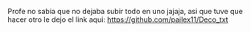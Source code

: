 Profe no sabia que no dejaba subir todo en uno jajaja, asi que tuve que hacer otro le dejo el link aqui:
https://github.com/pailex11/Deco_txt
